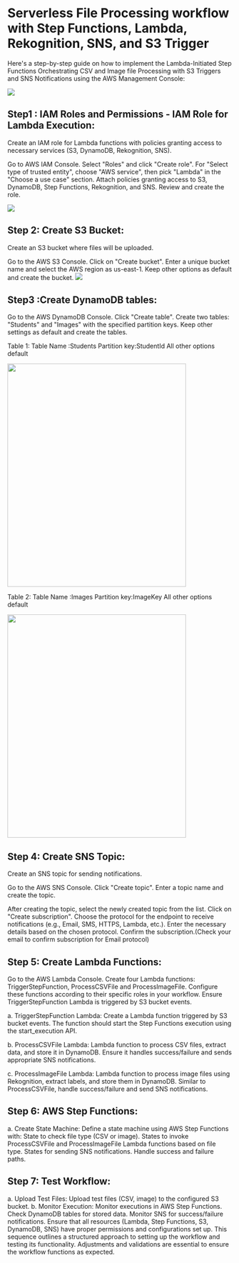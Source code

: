 # Serverless File Processing workflow with Step Functions, Lambda, Rekognition, SNS, and S3 Trigger

Here's a step-by-step guide on how to implement the Lambda-Initiated Step Functions Orchestrating CSV and Image  file Processing with S3 Triggers and SNS Notifications using the AWS Management Console:

<img src="https://github.com/sreedevi-langoju/12weekawsworkshopchallenge-/assets/135724041/2467e325-e5ec-4206-98bf-ad7db0e7cfe3">

## Step1 : IAM Roles and Permissions - IAM Role for Lambda Execution:

Create an IAM role for Lambda functions with policies granting access to necessary services (S3, DynamoDB, Rekognition, SNS).

Go to AWS IAM Console.
Select "Roles" and click "Create role".
For "Select type of trusted entity", choose "AWS service", then pick "Lambda" in the "Choose a use case" section.
Attach policies granting access to S3, DynamoDB, Step Functions, Rekognition, and SNS.
Review and create the role.


<img src="https://github.com/sreedevi-langoju/12weekawsworkshopchallenge-/assets/135724041/9b1f5649-a782-4e83-a84e-4ae6d8081605">

## Step 2: Create S3 Bucket:

Create an S3 bucket where files will be uploaded.

Go to the AWS S3 Console.
Click on "Create bucket".
Enter a unique bucket name and select the AWS region as us-east-1.
Keep other options as default and create the bucket.
<img src="https://github.com/sreedevi-langoju/12weekawsworkshopchallenge-/assets/135724041/d5882ee9-1de4-4761-8445-16adc0c2f094">


## Step3 :Create DynamoDB tables:

Go to the AWS DynamoDB Console.
Click "Create table".
Create two tables: "Students" and "Images" with the specified partition keys.
Keep other settings as default and create the tables.

Table 1:  Table Name :Students 
          Partition key:StudentId
          All other options default

<img src="https://github.com/sreedevi-langoju/12weekawsworkshopchallenge-/assets/135724041/d6278645-f43a-4d30-932a-ded4b4794be0" height=500 width=400>


Table 2:  Table Name :Images 
          Partition key:ImageKey
          All other options default

          
<img src="https://github.com/sreedevi-langoju/12weekawsworkshopchallenge-/assets/135724041/4d7d84c0-e4d1-46d9-b82b-621e7c8e82cb" height=500 width=400>


## Step 4: Create SNS Topic:

Create an SNS topic for sending notifications.

Go to the AWS SNS Console.
Click "Create topic".
Enter a topic name and create the topic.

After creating the topic, select the newly created topic from the list.
Click on "Create subscription".
Choose the protocol for the endpoint to receive notifications (e.g., Email, SMS, HTTPS, Lambda, etc.).
Enter the necessary details based on the chosen protocol.
Confirm the subscription.(Check your email to confirm subscription for Email protocol)

## Step 5: Create Lambda Functions:

Go to the AWS Lambda Console.
Create four Lambda functions: TriggerStepFunction, ProcessCSVFile and ProcessImageFile.
Configure these functions according to their specific roles in your workflow.
Ensure TriggerStepFunction Lambda is triggered by S3 bucket events.

a. TriggerStepFunction Lambda:
Create a Lambda function triggered by S3 bucket events.
The function should start the Step Functions execution using the start_execution API.

b. ProcessCSVFile Lambda:
Lambda function to process CSV files, extract data, and store it in DynamoDB.
Ensure it handles success/failure and sends appropriate SNS notifications.

c. ProcessImageFile Lambda:
Lambda function to process image files using Rekognition, extract labels, and store them in DynamoDB.
Similar to ProcessCSVFile, handle success/failure and send SNS notifications.


## Step 6: AWS Step Functions:

a. Create State Machine:
Define a state machine using AWS Step Functions with:
State to check file type (CSV or image).
States to invoke ProcessCSVFile and ProcessImageFile Lambda functions based on file type.
States for sending SNS notifications.
Handle success and failure paths.




## Step 7: Test Workflow:
a. Upload Test Files:
Upload test files (CSV, image) to the configured S3 bucket.
b. Monitor Execution:
Monitor executions in AWS Step Functions.
Check DynamoDB tables for stored data.
Monitor SNS for success/failure notifications.
Ensure that all resources (Lambda, Step Functions, S3, DynamoDB, SNS) have proper permissions and configurations set up. This sequence outlines a structured approach to setting up the workflow and testing its functionality. Adjustments and validations are essential to ensure the workflow functions as expected.
